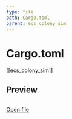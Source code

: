 ```yaml
---
type: file
path: Cargo.toml
parent: ecs_colony_sim
---
```


# Cargo.toml
[[ecs_colony_sim]]

## Preview
```toml

```

[Open file](Cargo.toml)
